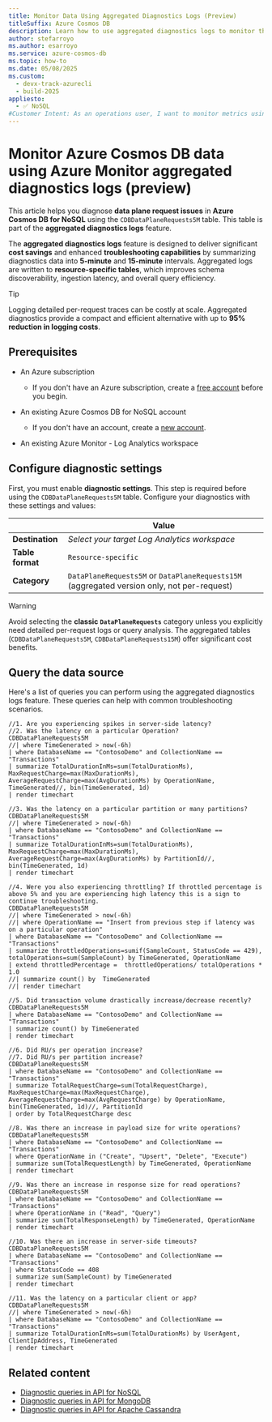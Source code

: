 ```yaml
---
title: Monitor Data Using Aggregated Diagnostics Logs (Preview)
titleSuffix: Azure Cosmos DB
description: Learn how to use aggregated diagnostics logs to monitor the performance and availability of data stored in Azure Cosmos DB for NoSQL.
author: stefarroyo
ms.author: esarroyo
ms.service: azure-cosmos-db
ms.topic: how-to
ms.date: 05/08/2025
ms.custom:
  - devx-track-azurecli
  - build-2025
appliesto:
  - ✅ NoSQL
#Customer Intent: As an operations user, I want to monitor metrics using Azure Monitor, so that I can use a Log Analytics workspace to perform complex analysis.
---
```


# Monitor Azure Cosmos DB data using Azure Monitor aggregated diagnostics logs (preview)

This article helps you diagnose **data plane request issues** in **Azure Cosmos DB for NoSQL** using the `CDBDataPlaneRequests5M` table. This table is part of the **aggregated diagnostics logs** feature.

The **aggregated diagnostics logs** feature is designed to deliver significant **cost savings** and enhanced **troubleshooting capabilities** by summarizing diagnostics data into **5-minute** and **15-minute** intervals. Aggregated logs are written to **resource-specific tables**, which improves schema discoverability, ingestion latency, and overall query efficiency.

> [!TIP]
> Logging detailed per-request traces can be costly at scale. Aggregated diagnostics provide a compact and efficient alternative with up to **95% reduction in logging costs**.

## Prerequisites

- An Azure subscription

    - If you don't have an Azure subscription, create a [free account](https://azure.microsoft.com/pricing/purchase-options/azure-account?cid=msft_learn) before you begin.

- An existing Azure Cosmos DB for NoSQL account

    - If you don't have an account, create a [new account](nosql/quickstart-portal.md).

- An existing Azure Monitor - Log Analytics workspace

## Configure diagnostic settings

First, you must enable **diagnostic settings**. This step is required before using the `CDBDataPlaneRequests5M` table. Configure your diagnostics with these settings and values:

| | Value |
| --- | --- |
| **Destination** | *Select your target Log Analytics workspace* |
| **Table format** | `Resource-specific` |
| **Category** | `DataPlaneRequests5M` or `DataPlaneRequests15M` (aggregated version only, not per-request) |

> [!WARNING]
> Avoid selecting the **classic `DataPlaneRequests`** category unless you explicitly need detailed per-request logs or query analysis. The aggregated tables (`CDBDataPlaneRequests5M`, `CDBDataPlaneRequests15M`) offer significant cost benefits.

## Query the data source

Here's a list of queries you can perform using the aggregated diagnostics logs feature. These queries can help with common troubleshooting scenarios.

```kusto
//1. Are you experiencing spikes in server-side latency?
//2. Was the latency on a particular Operation?
CDBDataPlaneRequests5M
//| where TimeGenerated > now(-6h)
| where DatabaseName == "ContosoDemo" and CollectionName == "Transactions"
| summarize TotalDurationInMs=sum(TotalDurationMs), MaxRequestCharge=max(MaxDurationMs), AverageRequestCharge=max(AvgDurationMs) by OperationName, TimeGenerated//, bin(TimeGenerated, 1d)
| render timechart

//3. Was the latency on a particular partition or many partitions?
CDBDataPlaneRequests5M
//| where TimeGenerated > now(-6h)
| where DatabaseName == "ContosoDemo" and CollectionName == "Transactions"
| summarize TotalDurationInMs=sum(TotalDurationMs), MaxRequestCharge=max(MaxDurationMs), AverageRequestCharge=max(AvgDurationMs) by PartitionId//, bin(TimeGenerated, 1d)
| render timechart

//4. Were you also experiencing throttling? If throttled percentage is above 5% and you are experiencing high latency this is a sign to continue troubleshooting.
CDBDataPlaneRequests5M
//| where TimeGenerated > now(-6h)
//| where OperationName == "Insert from previous step if latency was on a particular operation"
| where DatabaseName == "ContosoDemo" and CollectionName == "Transactions"
| summarize throttledOperations=sumif(SampleCount, StatusCode == 429), totalOperations=sum(SampleCount) by TimeGenerated, OperationName
| extend throttledPercentage =  throttledOperations/ totalOperations * 1.0
//| summarize count() by  TimeGenerated
//| render timechart

//5. Did transaction volume drastically increase/decrease recently?
CDBDataPlaneRequests5M
| where DatabaseName == "ContosoDemo" and CollectionName == "Transactions"
| summarize count() by TimeGenerated
| render timechart

//6. Did RU/s per operation increase?
//7. Did RU/s per partition increase?
CDBDataPlaneRequests5M
| where DatabaseName == "ContosoDemo" and CollectionName == "Transactions"
| summarize TotalRequestCharge=sum(TotalRequestCharge), MaxRequestCharge=max(MaxRequestCharge), AverageRequestCharge=max(AvgRequestCharge) by OperationName, bin(TimeGenerated, 1d)//, PartitionId
| order by TotalRequestCharge desc

//8. Was there an increase in payload size for write operations?
CDBDataPlaneRequests5M
| where DatabaseName == "ContosoDemo" and CollectionName == "Transactions"
| where OperationName in ("Create", "Upsert", "Delete", "Execute")
| summarize sum(TotalRequestLength) by TimeGenerated, OperationName
| render timechart

//9. Was there an increase in response size for read operations?
CDBDataPlaneRequests5M
| where DatabaseName == "ContosoDemo" and CollectionName == "Transactions"
| where OperationName in ("Read", "Query")
| summarize sum(TotalResponseLength) by TimeGenerated, OperationName
| render timechart

//10. Was there an increase in server-side timeouts?
CDBDataPlaneRequests5M
| where DatabaseName == "ContosoDemo" and CollectionName == "Transactions"
| where StatusCode == 408
| summarize sum(SampleCount) by TimeGenerated
| render timechart

//11. Was the latency on a particular client or app?
CDBDataPlaneRequests5M
//| where TimeGenerated > now(-6h)
| where DatabaseName == "ContosoDemo" and CollectionName == "Transactions"
| summarize TotalDurationInMs=sum(TotalDurationMs) by UserAgent, ClientIpAddress, TimeGenerated
| render timechart
```

## Related content

- [Diagnostic queries in API for NoSQL](nosql/diagnostic-queries.md)
- [Diagnostic queries in API for MongoDB](mongodb/diagnostic-queries.md)
- [Diagnostic queries in API for Apache Cassandra](cassandra/diagnostic-queries.md)
